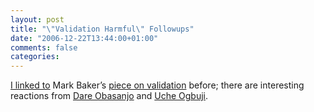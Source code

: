```yaml
---
layout: post
title: "\"Validation Harmful\" Followups"
date: "2006-12-22T13:44:00+01:00"
comments: false
categories: 
---
```


<p><a href="/blog/st/2006/12/13/validation_considered_harmful.html">I linked to</a> Mark Baker&#8217;s <a href="http://www.coactus.com/blog/2006/12/validation-considered-harmful/">piece on validation</a> before; there are interesting reactions from <a href="http://www.25hoursaday.com/weblog/CommentView.aspx?guid=9645e52f-153e-40da-b612-3e90db30cc14#commentstart">Dare Obasanjo</a> and <a href="http://copia.ogbuji.net/blog/2006-12-22/Validation.html">Uche Ogbuji</a>.</p>


